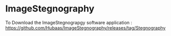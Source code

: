 # ImageStegnography

To Download the ImageStegnograpgy software application : https://github.com/Hubaas/ImageStegnography/releases/tag/Stegnography

